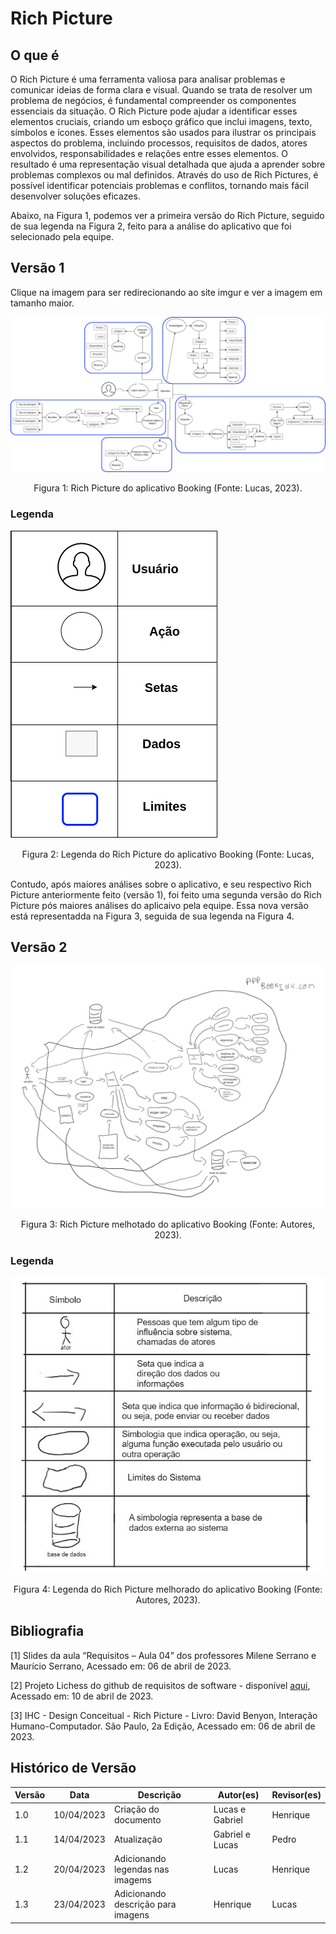 # Rich Picture

## O que é

O Rich Picture é uma ferramenta valiosa para analisar problemas e comunicar ideias de forma clara e visual. Quando se trata de resolver um problema de negócios, é fundamental compreender os componentes essenciais da situação. O Rich Picture pode ajudar a identificar esses elementos cruciais, criando um esboço gráfico que inclui imagens, texto, símbolos e ícones. Esses elementos são usados para ilustrar os principais aspectos do problema, incluindo processos, requisitos de dados, atores envolvidos, responsabilidades e relações entre esses elementos. O resultado é uma representação visual detalhada que ajuda a aprender sobre problemas complexos ou mal definidos. Através do uso de Rich Pictures, é possível identificar potenciais problemas e conflitos, tornando mais fácil desenvolver soluções eficazes.

Abaixo, na Figura 1, podemos ver a primeira versão do Rich Picture, seguido de sua legenda na Figura 2, feito para a análise do aplicativo que foi selecionado pela equipe.

## Versão 1

Clique na imagem para ser redirecionando ao site imgur e ver a imagem em tamanho maior.

[<img src="../../assets/richPicture/Booking_1.png">](https://imgur.com/a/avmCHWg)

<div style="text-align: center">
<p> Figura 1: Rich Picture do aplicativo Booking (Fonte: Lucas, 2023). </p>
</div>

### Legenda

<img src="../../assets/richPicture/legenda_1.png">

<div style="text-align: center">
<p> Figura 2: Legenda do Rich Picture do aplicativo Booking (Fonte: Lucas, 2023). </p>
</div>

Contudo, após maiores análises sobre o aplicativo, e seu respectivo Rich Picture anteriormente feito (versão 1), foi feito uma segunda versão do Rich Picture pós maiores análises do aplicaivo pela equipe. Essa nova versão está representadda na Figura 3, seguida de sua legenda na Figura 4.

## Versão 2

[<img src="../../assets/richPicture/Booking_2.png">](https://imgur.com/wQ6Vs4A)

<div style="text-align: center">
<p> Figura 3: Rich Picture melhotado do aplicativo Booking (Fonte: Autores, 2023). </p>
</div>

### Legenda

<img src="../../assets/richPicture/legenda_2.jpeg">

<div style="text-align: center">
<p> Figura 4: Legenda do Rich Picture melhorado do aplicativo Booking (Fonte: Autores, 2023). </p>
</div>


## Bibliografia

[1] Slides da aula “Requisitos – Aula 04” dos professores Milene Serrano e Maurício Serrano, Acessado em: 06 de abril de 2023.

[2] Projeto Lichess do github de requisitos de software - disponível [aqui](https://requisitos-de-software.github.io/2022.2-Lichess/prerastreabilidade/richpicture/), Acessado em: 10 de abril de 2023.

[3] IHC - Design Conceitual - Rich Picture - Livro: David Benyon, Interação Humano-Computador. São Paulo, 2a Edição, Acessado em: 06 de abril de 2023.

## Histórico de Versão

| Versão | Data       | Descrição            | Autor(es)       | Revisor(es) |
| ------- | ---------- | ---------------------- | --------------- | ----------- |
| 1.0     | 10/04/2023 | Criação do documento | Lucas e Gabriel | Henrique    |
| 1.1     | 14/04/2023 | Atualização          | Gabriel e Lucas | Pedro       |
| 1.2     | 20/04/2023 | Adicionando legendas nas imagems| Lucas | Henrique       |
| 1.3     | 23/04/2023 | Adicionando descrição para imagens| Henrique  |  Lucas     |
